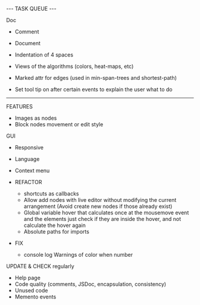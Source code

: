 
--- TASK QUEUE ---

Doc
  - Comment
  - Document
  - Indentation of 4 spaces

- Views of the algorithms (colors, heat-maps, etc)
- Marked attr for edges (used in min-span-trees and shortest-path)
- Set tool tip on after certain events to explain the user what to do

------------------

FEATURES
  - Images as nodes
  - Block nodes movement or edit style

GUI
  - Responsive
  - Language
  - Context menu


- REFACTOR 
  - shortcuts as callbacks
  - Allow add nodes with live editor without modifying the current arrangement (Avoid create new nodes if those already exist)
  - Global variable hover that calculates once at the mousemove event and the elements just check if they are inside the hover, and not calculate the hover again
  - Absolute paths for imports


- FIX
  - console log Warnings of color when number


UPDATE & CHECK regularly
  - Help page
  - Code quality (comments, JSDoc, encapsulation, consistency)
  - Unused code
  - Memento events